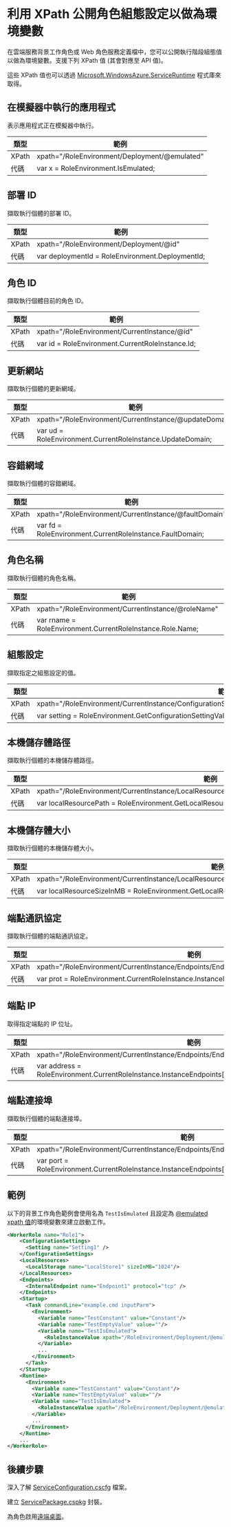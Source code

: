 <properties 
pageTitle="雲端服務角色組態 XPath 功能提要 |Microsoft Azure" 
description="您可以在雲端服務角色組態中用來公開設定以做為環境變數的各種 XPath 設定。" 
services="cloud-services" 
documentationCenter="" 
authors="Thraka" 
manager="timlt" 
editor=""/>
<tags 
ms.service="cloud-services" 
ms.workload="tbd" 
ms.tgt_pltfrm="na" 
ms.devlang="na" 
ms.topic="article" 
ms.date="05/17/2016" 
ms.author="adegeo"/>

# 利用 XPath 公開角色組態設定以做為環境變數

在雲端服務背景工作角色或 Web 角色服務定義檔中，您可以公開執行階段組態值以做為環境變數。支援下列 XPath 值 (其會對應至 API 值)。

這些 XPath 值也可以透過 [Microsoft.WindowsAzure.ServiceRuntime](https://msdn.microsoft.com/library/microsoft.windowsazure.serviceruntime.roleenvironment.aspx) 程式庫來取得。

## 在模擬器中執行的應用程式

表示應用程式正在模擬器中執行。

| 類型 | 範例 |
| ----- | ------- |
| XPath | xpath="/RoleEnvironment/Deployment/@emulated" |
| 代碼 | var x = RoleEnvironment.IsEmulated; |


## 部署 ID

擷取執行個體的部署 ID。

| 類型 | 範例 |
| ----- | ------- |
| XPath | xpath="/RoleEnvironment/Deployment/@id" |
| 代碼 | var deploymentId = RoleEnvironment.DeploymentId; |


## 角色 ID 

擷取執行個體目前的角色 ID。

| 類型 | 範例 |
| ----- | ------- |
| XPath | xpath="/RoleEnvironment/CurrentInstance/@id" |
| 代碼 | var id = RoleEnvironment.CurrentRoleInstance.Id; |


## 更新網站

擷取執行個體的更新網域。

| 類型 | 範例 |
| ----- | ------- |
| XPath | xpath="/RoleEnvironment/CurrentInstance/@updateDomain" |
| 代碼 | var ud = RoleEnvironment.CurrentRoleInstance.UpdateDomain; |


## 容錯網域

擷取執行個體的容錯網域。

| 類型 | 範例 |
| ----- | ------- |
| XPath | xpath="/RoleEnvironment/CurrentInstance/@faultDomain" |
| 代碼 | var fd = RoleEnvironment.CurrentRoleInstance.FaultDomain; |


## 角色名稱

擷取執行個體的角色名稱。

| 類型 | 範例 |
| ----- | ------- |
| XPath | xpath="/RoleEnvironment/CurrentInstance/@roleName" |
| 代碼 | var rname = RoleEnvironment.CurrentRoleInstance.Role.Name; |


## 組態設定

擷取指定之組態設定的值。

| 類型 | 範例 |
| ----- | ------- |
| XPath | xpath="/RoleEnvironment/CurrentInstance/ConfigurationSettings/ConfigurationSetting[@name='Setting1']/@value" |
| 代碼 | var setting = RoleEnvironment.GetConfigurationSettingValue("Setting1"); |
 
## 本機儲存體路徑

擷取執行個體的本機儲存體路徑。

| 類型 | 範例 |
| ----- | ------- |
| XPath | xpath="/RoleEnvironment/CurrentInstance/LocalResources/LocalResource[@name='LocalStore1']/@path" |
| 代碼 | var localResourcePath = RoleEnvironment.GetLocalResource("LocalStore1").RootPath; |


## 本機儲存體大小

擷取執行個體的本機儲存體大小。

| 類型 | 範例 |
| ----- | ------- |
| XPath | xpath="/RoleEnvironment/CurrentInstance/LocalResources/LocalResource[@name='LocalStore1']/@sizeInMB" |
| 代碼 | var localResourceSizeInMB = RoleEnvironment.GetLocalResource("LocalStore1").MaximumSizeInMegabytes; |

## 端點通訊協定 

擷取執行個體的端點通訊協定。

| 類型 | 範例 |
| ----- | ------- |
| XPath | xpath="/RoleEnvironment/CurrentInstance/Endpoints/Endpoint[@name='Endpoint1']/@protocol" |
| 代碼 | var prot = RoleEnvironment.CurrentRoleInstance.InstanceEndpoints["Endpoint1"].Protocol; |

## 端點 IP

取得指定端點的 IP 位址。

| 類型 | 範例 |
| ----- | ---- |
| XPath | xpath="/RoleEnvironment/CurrentInstance/Endpoints/Endpoint[@name='Endpoint1']/@address" |
| 代碼 | var address = RoleEnvironment.CurrentRoleInstance.InstanceEndpoints["Endpoint1"].IPEndpoint.Address |

## 端點連接埠 

擷取執行個體的端點連接埠。

| 類型 | 範例 |
| ----- | ------- |
| XPath | xpath="/RoleEnvironment/CurrentInstance/Endpoints/Endpoint[@name='Endpoint1']/@port" |
| 代碼 | var port = RoleEnvironment.CurrentRoleInstance.InstanceEndpoints["Endpoint1"].IPEndpoint.Port; |





## 範例

以下的背景工作角色範例會使用名為 `TestIsEmulated` 且設定為 [@emulated xpath 值](#app-running-in-emulator)的環境變數來建立啟動工作。

```xml
<WorkerRole name="Role1">
    <ConfigurationSettings>
      <Setting name="Setting1" />
    </ConfigurationSettings>
    <LocalResources>
      <LocalStorage name="LocalStore1" sizeInMB="1024"/>
    </LocalResources>
    <Endpoints>
      <InternalEndpoint name="Endpoint1" protocol="tcp" />
    </Endpoints>
    <Startup>
      <Task commandLine="example.cmd inputParm">
        <Environment>
          <Variable name="TestConstant" value="Constant"/>
          <Variable name="TestEmptyValue" value=""/>
          <Variable name="TestIsEmulated">
            <RoleInstanceValue xpath="/RoleEnvironment/Deployment/@emulated"/>
          </Variable>
          ...
        </Environment>
      </Task>
    </Startup>
    <Runtime>
      <Environment>
        <Variable name="TestConstant" value="Constant"/>
        <Variable name="TestEmptyValue" value=""/>
        <Variable name="TestIsEmulated">
          <RoleInstanceValue xpath="/RoleEnvironment/Deployment/@emulated"/>
        </Variable>
        ...
      </Environment>
    </Runtime>
    ...
</WorkerRole>
```

## 後續步驟

深入了解 [ServiceConfiguration.cscfg](cloud-services-model-and-package.md#serviceconfigurationcscfg) 檔案。

建立 [ServicePackage.cspkg](cloud-services-model-and-package.md#servicepackagecspkg) 封裝。

為角色啟用[遠端桌面](cloud-services-role-enable-remote-desktop.md)。

<!---HONumber=AcomDC_0518_2016-->